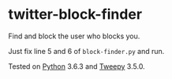 # twitter-block-finder
Find and block the user who blocks you.

Just fix line 5 and 6 of `block-finder.py` and run.

Tested on [Python](https://www.python.org/downloads/) 3.6.3 and [Tweepy](https://github.com/tweepy/tweepy) 3.5.0.
